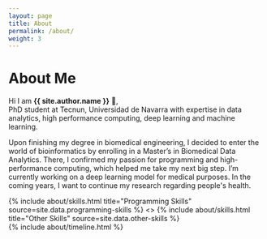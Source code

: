 ```yaml
---
layout: page
title: About
permalink: /about/
weight: 3
---
```


# **About Me**

Hi I am **{{ site.author.name }}** :wave:,<br>
PhD student at Tecnun, Universidad de Navarra with expertise in data analytics, high performance computing, deep learning and machine learning.

Upon finishing my degree in biomedical engineering, I decided to enter the world of bioinformatics by enrolling in a Master’s in Biomedical Data Analytics. There, I confirmed my passion for programming and high-performance computing, which helped me take my next big step. I’m currently working on a deep learning model for medical purposes. In the coming years, I want to continue my research regarding people's health.

<div class="row">
{% include about/skills.html title="Programming Skills" source=site.data.programming-skills %}
<> {% include about/skills.html title="Other Skills" source=site.data.other-skills %}
</div>

<div class="row">
{% include about/timeline.html %}
</div>
